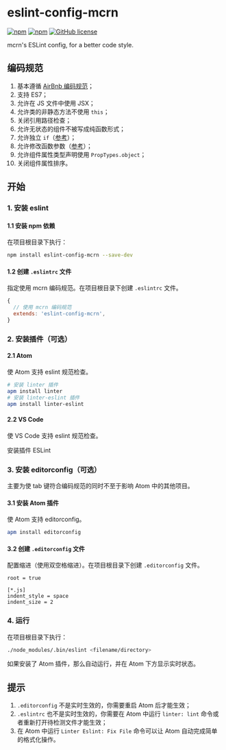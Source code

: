 # eslint-config-mcrn

[![npm](https://img.shields.io/npm/v/eslint-config-mcrn.svg?maxAge=60)](https://www.npmjs.com/package/eslint-config-mcrn)
[![npm](https://img.shields.io/npm/dt/eslint-config-mcrn.svg?maxAge=60)](https://www.npmjs.com/package/eslint-config-mcrn)
[![GitHub license](https://img.shields.io/badge/license-MIT-blue.svg)](https://raw.githubusercontent.com/meicai-fe/eslint-config-mcrn/master/LICENSE)

mcrn's ESLint config, for a better code style.

## 编码规范

1. 基本遵循 [AirBnb 编码规范](https://github.com/airbnb/javascript)；
2. 支持 ES7；
3. 允许在 JS 文件中使用 JSX；
4. 允许类的非静态方法不使用 `this`；
5. 关闭引用路径检查；
6. 允许无状态的组件不被写成纯函数形式；
7. 允许独立 `if`（[参考](http://eslint.org/docs/rules/no-lonely-if)）；
8. 允许修改函数参数（[参考](http://eslint.org/docs/rules/no-param-reassign)）；
9. 允许组件属性类型声明使用 `PropTypes.object`；
10. 关闭组件属性排序。

## 开始

### 1. 安装 eslint

#### 1.1 安装 npm 依赖

在项目根目录下执行：

```bash
npm install eslint-config-mcrn --save-dev
```

#### 1.2 创建 `.eslintrc` 文件

指定使用 mcrn 编码规范。在项目根目录下创建 `.eslintrc` 文件。

```js
{
  // 使用 mcrn 编码规范
  extends: 'eslint-config-mcrn',
}
```

### 2. 安装插件（可选）

#### 2.1 Atom

使 Atom 支持 eslint 规范检查。

```bash
# 安装 linter 插件
apm install linter
# 安装 linter-eslint 插件
apm install linter-eslint
```

#### 2.2 VS Code

使 VS Code 支持 eslint 规范检查。

安装插件 ESLint

### 3. 安装 editorconfig（可选）

主要为使 tab 键符合编码规范的同时不至于影响 Atom 中的其他项目。

#### 3.1 安装 Atom 插件

使 Atom 支持 editorconfig。

```bash
apm install editorconfig
```

#### 3.2 创建 `.editorconfig` 文件

配置缩进（使用双空格缩进）。在项目根目录下创建 `.editorconfig` 文件。

```
root = true

[*.js]
indent_style = space
indent_size = 2
```

### 4. 运行

在项目根目录下执行：

```bash
./node_modules/.bin/eslint <filename/directory>
```

如果安装了 Atom 插件，那么自动运行，并在 Atom 下方显示实时状态。

## 提示

1. `.editorconfig` 不是实时生效的，你需要重启 Atom 后才能生效；
2. `.eslintrc` 也不是实时生效的，你需要在 Atom 中运行 `linter: lint` 命令或者重新打开待检测文件才能生效；
3. 在 Atom 中运行 `Linter Eslint: Fix File` 命令可以让 Atom 自动完成简单的格式化操作。
